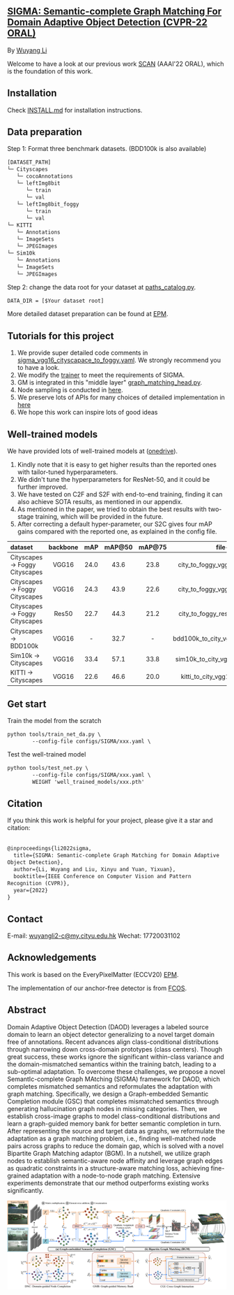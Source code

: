 ## [SIGMA: Semantic-complete Graph Matching For Domain Adaptive Object Detection (CVPR-22 ORAL)](https://arxiv.org/pdf/2203.06398.pdf)

By [Wuyang Li](https://wymancv.github.io/wuyang.github.io/)

Welcome to have a look at our previous work [SCAN](https://github.com/CityU-AIM-Group/SCAN) (AAAI'22 ORAL), which is the foundation of this work.


## Installation

Check [INSTALL.md](https://github.com/CityU-AIM-Group/SIGMA/blob/main/INSTALL.md) for installation instructions.


## Data preparation

Step 1: Format three benchmark datasets. (BDD100k is also available)

```
[DATASET_PATH]
└─ Cityscapes
   └─ cocoAnnotations
   └─ leftImg8bit
      └─ train
      └─ val
   └─ leftImg8bit_foggy
      └─ train
      └─ val
└─ KITTI
   └─ Annotations
   └─ ImageSets
   └─ JPEGImages
└─ Sim10k
   └─ Annotations
   └─ ImageSets
   └─ JPEGImages
```


Step 2: change the data root for your dataset at [paths_catalog.py](https://github.com/CityU-AIM-Group/SIGMA/blob/main/fcos_core/config/paths_catalog.py).

```
DATA_DIR = [$Your dataset root]
```
<!-- 
This work is based on the EveryPixelMatter (ECCV20) [EPM](https://github.com/chengchunhsu/EveryPixelMatters). 

The implementation of our anchor-free 
the detector is heavily based on [FCOS](https://github.com/tianzhi0549/FCOS/tree/f0a9731dac1346788cc30d5751177f2695caaa1f).
 -->
More detailed dataset preparation can be found at [EPM](https://github.com/chengchunhsu/EveryPixelMatters). 

## Tutorials for this project
1) We provide super detailed code comments in [sigma_vgg16_cityscapace_to_foggy.yaml](https://github.com/CityU-AIM-Group/SIGMA/blob/main/configs/SIGMA/sigma_vgg16_cityscapace_to_foggy.yaml). We strongly recommend you to have a look.
2) We modify the [trainer](https://github.com/CityU-AIM-Group/SIGMA/blob/main/fcos_core/engine/trainer.py) to meet the requirements of SIGMA.
3) GM is integrated in this "middle layer" [graph_matching_head.py](https://github.com/CityU-AIM-Group/SIGMA/blob/main/fcos_core/modeling/rpn/fcos/graph_matching_head.py).
4) Node sampling is conducted in [here](https://github.com/CityU-AIM-Group/SIGMA/blob/main/fcos_core/modeling/rpn/fcos/loss.py).
5) We preserve lots of APIs for many choices of detailed implementation in [here](https://github.com/CityU-AIM-Group/SIGMA/blob/main/fcos_core/config/defaults.py)
6) We hope this work can inspire lots of good ideas



## Well-trained models
We have provided lots of well-trained models at ([onedrive](https://portland-my.sharepoint.com/:f:/g/personal/wuyangli2-c_my_cityu_edu_hk/Eh94jXa1NSxAilUAE68-T0MBckTxK3Tm-ggmzZRJTHNHww?e=B30DNw)).
1) Kindly note that it is easy to get higher results than the reported ones with tailor-tuned hyperparameters.
2) We didn't tune the hyperparameters for ResNet-50, and it could be further improved.
3) We have tested on C2F and S2F with end-to-end training, finding it can also achieve SOTA results, as mentioned in our appendix. 
4) As mentioned in the paper, we tried to obtain the best results with two-stage training, which will be provided in the future. 
5) After correcting a default hyper-parameter, our S2C gives four mAP gains compared with the reported one, as explained in the config file.


| dataset | backbone |   mAP	 | mAP@50 |  mAP@75 |	 file-name |	
| :-----| :----: | :----: |:-----:| :----: | :----: | 
| Cityscapes -> Foggy Cityscapes | VGG16 | 24.0 |43.6|23.8| city_to_foggy_vgg16_43.58_mAP.pth|
| Cityscapes -> Foggy Cityscapes | VGG16 | 24.3 |43.9|22.6| city_to_foggy_vgg16_43.90_mAP.pth|
| Cityscapes -> Foggy Cityscapes | Res50 | 22.7 |44.3|21.2| city_to_foggy_res50_44.26_mAP.pth|
| Cityscapes -> BDD100k| VGG16 | - |32.7|- |bdd100k_to_city_vgg16_32.65_mAP.pth|
| Sim10k -> Cityscapes | VGG16 | 33.4 |57.1 |33.8 |sim10k_to_city_vgg16_53.73_mAP.pth|
| KITTI -> Cityscapes | VGG16 | 22.6 |46.6 |20.0 |kitti_to_city_vgg16_46.45_mAP.pth|

## Get start

Train the model from the scratch
```
python tools/train_net_da.py \
        --config-file configs/SIGMA/xxx.yaml \

```
Test the well-trained model
```
python tools/test_net.py \
        --config-file configs/SIGMA/xxx.yaml \
        WEIGHT 'well_trained_models/xxx.pth'

```


## Citation 

If you think this work is helpful for your project, please give it a star and citation:
```

@inproceedings{li2022sigma,
  title={SIGMA: Semantic-complete Graph Matching for Domain Adaptive Object Detection},
  author={Li, Wuyang and Liu, Xinyu and Yuan, Yixuan},
  booktitle={IEEE Conference on Computer Vision and Pattern Recognition (CVPR)},
  year={2022}
}
```


## Contact

E-mail: wuyangli2-c@my.cityu.edu.hk 
Wechat: 17720031102

## Acknowledgements 

This work is based on the EveryPixelMatter (ECCV20) [EPM](https://github.com/chengchunhsu/EveryPixelMatters). 

The implementation of our anchor-free detector is from [FCOS](https://github.com/tianzhi0549/FCOS/tree/f0a9731dac1346788cc30d5751177f2695caaa1f).


## Abstract

Domain Adaptive Object Detection (DAOD) leverages a labeled source domain to learn an object detector generalizing to a novel target domain free of annotations. Recent advances align class-conditional distributions through narrowing down cross-domain prototypes (class centers). Though great success, these works ignore the significant within-class variance and the domain-mismatched semantics within the training batch, leading to a sub-optimal adaptation. To overcome these challenges, we propose a novel SemantIc-complete Graph MAtching (SIGMA) framework for DAOD, which completes mismatched semantics and reformulates the adaptation with graph matching. Specifically, we design a Graph-embedded Semantic Completion module (GSC) that completes mismatched semantics through generating hallucination graph nodes in missing categories. Then, we establish cross-image graphs to model class-conditional distributions and learn a graph-guided memory bank for better semantic completion in turn. After representing the source and target data as graphs, we reformulate the adaptation as a graph matching problem, i.e., finding well-matched node pairs across graphs to reduce the domain gap, which is solved with a novel Bipartite Graph Matching adaptor (BGM). In a nutshell, we utilize graph nodes to establish semantic-aware node affinity and leverage graph edges as quadratic constraints in a structure-aware matching loss, achieving fine-grained adaptation with a node-to-node graph matching. Extensive experiments demonstrate that our method outperforms existing works significantly.

![image](https://github.com/CityU-AIM-Group/SIGMA/blob/main/overall.png)
